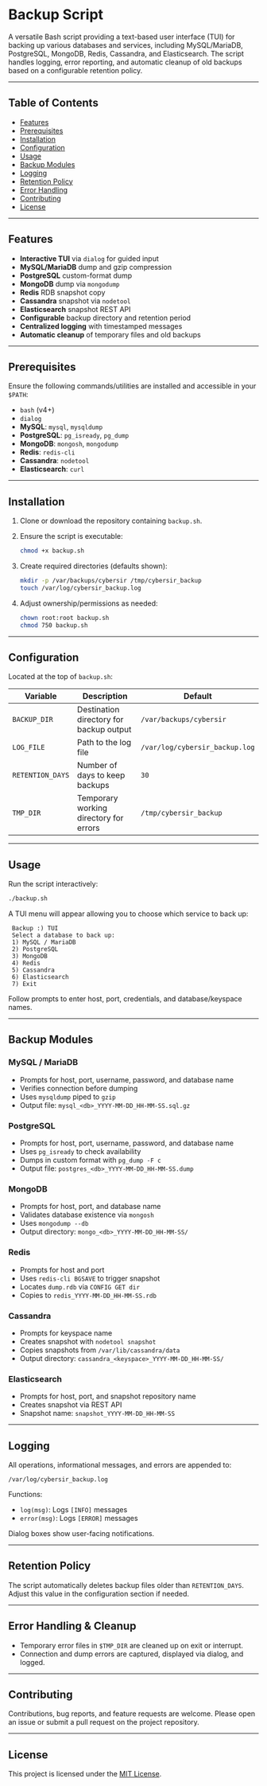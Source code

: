 # Backup Script

A versatile Bash script providing a text-based user interface (TUI) for backing up various databases and services, including MySQL/MariaDB, PostgreSQL, MongoDB, Redis, Cassandra, and Elasticsearch. The script handles logging, error reporting, and automatic cleanup of old backups based on a configurable retention policy.

---

## Table of Contents

* [Features](#features)
* [Prerequisites](#prerequisites)
* [Installation](#installation)
* [Configuration](#configuration)
* [Usage](#usage)
* [Backup Modules](#backup-modules)
* [Logging](#logging)
* [Retention Policy](#retention-policy)
* [Error Handling](#error-handling)
* [Contributing](#contributing)
* [License](#license)

---

## Features

* **Interactive TUI** via `dialog` for guided input
* **MySQL/MariaDB** dump and gzip compression
* **PostgreSQL** custom-format dump
* **MongoDB** dump via `mongodump`
* **Redis** RDB snapshot copy
* **Cassandra** snapshot via `nodetool`
* **Elasticsearch** snapshot REST API
* **Configurable** backup directory and retention period
* **Centralized logging** with timestamped messages
* **Automatic cleanup** of temporary files and old backups

---

## Prerequisites

Ensure the following commands/utilities are installed and accessible in your `$PATH`:

* `bash` (v4+)
* `dialog`
* **MySQL**: `mysql`, `mysqldump`
* **PostgreSQL**: `pg_isready`, `pg_dump`
* **MongoDB**: `mongosh`, `mongodump`
* **Redis**: `redis-cli`
* **Cassandra**: `nodetool`
* **Elasticsearch**: `curl`

---

## Installation

1. Clone or download the repository containing `backup.sh`.

2. Ensure the script is executable:

   ```bash
   chmod +x backup.sh
   ```

3. Create required directories (defaults shown):

   ```bash
   mkdir -p /var/backups/cybersir /tmp/cybersir_backup
   touch /var/log/cybersir_backup.log
   ```

4. Adjust ownership/permissions as needed:

   ```bash
   chown root:root backup.sh
   chmod 750 backup.sh
   ```

---

## Configuration

Located at the top of `backup.sh`:

| Variable         | Description                             | Default                        |
| ---------------- | --------------------------------------- | ------------------------------ |
| `BACKUP_DIR`     | Destination directory for backup output | `/var/backups/cybersir`        |
| `LOG_FILE`       | Path to the log file                    | `/var/log/cybersir_backup.log` |
| `RETENTION_DAYS` | Number of days to keep backups          | `30`                           |
| `TMP_DIR`        | Temporary working directory for errors  | `/tmp/cybersir_backup`         |

---

## Usage

Run the script interactively:

```bash
./backup.sh
```

A TUI menu will appear allowing you to choose which service to back up:

```text
 Backup :) TUI
 Select a database to back up:
 1) MySQL / MariaDB
 2) PostgreSQL
 3) MongoDB
 4) Redis
 5) Cassandra
 6) Elasticsearch
 7) Exit
```

Follow prompts to enter host, port, credentials, and database/keyspace names.

---

## Backup Modules

### MySQL / MariaDB

* Prompts for host, port, username, password, and database name
* Verifies connection before dumping
* Uses `mysqldump` piped to `gzip`
* Output file: `mysql_<db>_YYYY-MM-DD_HH-MM-SS.sql.gz`

### PostgreSQL

* Prompts for host, port, username, password, and database name
* Uses `pg_isready` to check availability
* Dumps in custom format with `pg_dump -F c`
* Output file: `postgres_<db>_YYYY-MM-DD_HH-MM-SS.dump`

### MongoDB

* Prompts for host, port, and database name
* Validates database existence via `mongosh`
* Uses `mongodump --db`
* Output directory: `mongo_<db>_YYYY-MM-DD_HH-MM-SS/`

### Redis

* Prompts for host and port
* Uses `redis-cli BGSAVE` to trigger snapshot
* Locates `dump.rdb` via `CONFIG GET dir`
* Copies to `redis_YYYY-MM-DD_HH-MM-SS.rdb`

### Cassandra

* Prompts for keyspace name
* Creates snapshot with `nodetool snapshot`
* Copies snapshots from `/var/lib/cassandra/data`
* Output directory: `cassandra_<keyspace>_YYYY-MM-DD_HH-MM-SS/`

### Elasticsearch

* Prompts for host, port, and snapshot repository name
* Creates snapshot via REST API
* Snapshot name: `snapshot_YYYY-MM-DD_HH-MM-SS`

---

## Logging

All operations, informational messages, and errors are appended to:

```
/var/log/cybersir_backup.log
```

Functions:

* `log(msg)`: Logs `[INFO]` messages
* `error(msg)`: Logs `[ERROR]` messages

Dialog boxes show user-facing notifications.

---

## Retention Policy

The script automatically deletes backup files older than `RETENTION_DAYS`. Adjust this value in the configuration section if needed.

---

## Error Handling & Cleanup

* Temporary error files in `$TMP_DIR` are cleaned up on exit or interrupt.
* Connection and dump errors are captured, displayed via dialog, and logged.

---

## Contributing

Contributions, bug reports, and feature requests are welcome. Please open an issue or submit a pull request on the project repository.

---

## License

This project is licensed under the [MIT License](LICENSE).

